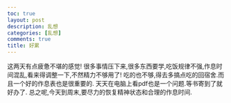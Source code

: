 ```yaml
---
toc: true
layout: post
description: 乱想
categories: [乱想]
comments: true
title: 好累
---
```


这两天有点疲惫不堪的感觉! 很多事情压下来,很多东西要学,吃饭规律不强,作息时间混乱,看来得调整一下,不然精力不够用了! 吃的也不够,得去多搞点吃的回宿舍.而且一个好的作息表也是很重要的. 天天在电脑上看pdf也是一个问题.等书寄到了就好办了. 总之呢,今天到周末,要尽力的恢复精神状态和合理的作息时间.